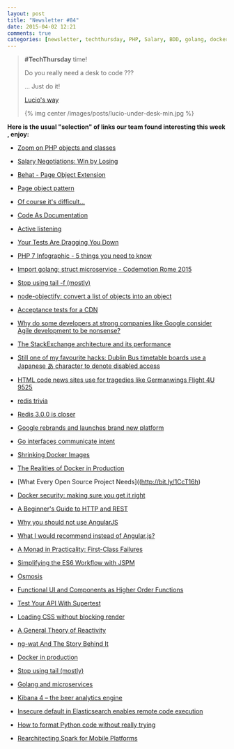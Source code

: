 ```yaml
---
layout: post
title: "Newsletter #84"
date: 2015-04-02 12:21
comments: true
categories: [newsletter, techthursday, PHP, Salary, BDD, golang, docker, node, test]
---
```


> **#TechThursday** time!
>
> Do you really need a desk to code ???
>
> ... Just do it!
>
> [Lucio's way](/team/#Luciano%20Colosio)
>
> {% img center /images/posts/lucio-under-desk-min.jpg %}

**Here is the usual "selection" of links our team found interesting this week , enjoy:**

* [Zoom on PHP objects and classes](http://jpauli.github.io/2015/03/24/zoom-on-php-objects.html)

* [Salary Negotiations: Win by Losing](http://www.daedtech.com/salary-negotiations-win-by-losing)

* [Behat - Page Object Extension](http://behat-page-object-extension.readthedocs.org/en/latest/)

* [Page object pattern](http://martinfowler.com/bliki/PageObject.html)

* [Of course it's difficult...](http://sethgodin.typepad.com/seths_blog/2015/03/of-course-its-difficult.html)

* [Code As Documentation](http://martinfowler.com/bliki/CodeAsDocumentation.html)

* [Active listening](http://sethgodin.typepad.com/seths_blog/2015/03/active-listening.html)

<!-- more -->

* [Your Tests Are Dragging You Down](http://blog.thecodewhisperer.com/2015/03/28/your-tests-are-dragging-you-down/)

* [PHP 7 Infographic - 5 things you need to know](https://pages.zend.com/TY-Infographic.html)

* [Import golang; struct microservice - Codemotion Rome 2015](http://www.slideshare.net/giorrrgio/import-golang-struct-microservice)

* [Stop using tail -f (mostly)](http://buff.ly/1bNvrYw)

* [node-objectify: convert a list of objects into an object](http://buff.ly/1Nt1Bo2)

* [Acceptance tests for a CDN](http://buff.ly/1F5ZvZ9)

* [Why do some developers at strong companies like Google consider Agile development to be nonsense?](http://buff.ly/1bEVn8S)

* [The StackExchange architecture and its performance](http://buff.ly/1I4SOXB)

* [Still one of my favourite hacks: Dublin Bus timetable boards use a Japanese あ character to denote disabled access](http://t.co/KxTLsZVmXf)

* [HTML code news sites use for tragedies like Germanwings Flight 4U 9525](http://buff.ly/1M9ADq9)

* [redis trivia](https://t.co/IxLxXW6OrU)

* [Redis 3.0.0 is closer](http://buff.ly/1D1aoMB)

* [Google rebrands and launches brand new platform](http://buff.ly/1HiuWQ3)

* [Go interfaces communicate intent](http://buff.ly/1yBxPqn)

* [Shrinking Docker Images](http://buff.ly/1COXm4r)

* [The Realities of Docker in Production](http://buff.ly/1BRlHTi)

* [What Every Open Source Project Needs]((http://bit.ly/1CcT16h)

* [Docker security: making sure you get it right](http://bit.ly/1P1lVAq)

* [A Beginner's Guide to HTTP and REST](http://code.tutsplus.com/tutorials/a-beginners-guide-to-http-and-rest--net-16340)

* [Why you should not use AngularJS](https://medium.com/@mnemon1ck/why-you-should-not-use-angularjs-1df5ddf6fc99)

* [What I would recommend instead of Angular.js?](https://medium.com/este-js-framework/what-i-would-recommend-instead-of-angular-js-62b057d8a9e)

* [A Monad in Practicality: First-Class Failures](http://robotlolita.me/2013/12/08/a-monad-in-practicality-first-class-failures.html)

* [Simplifying the ES6 Workflow with JSPM](http://www.joezimjs.com/javascript/simplifying-the-es6-workflow-with-jspm/)

* [Osmosis](https://github.com/rc0x03/node-osmosis)

* [Functional UI and Components as Higher Order Functions](http://blog.risingstack.com/functional-ui-and-components-as-higher-order-functions/)

* [Test Your API With Supertest](http://willi.am/blog/2014/07/28/test-your-api-with-supertest/)

* [Loading CSS without blocking render](http://keithclark.co.uk/articles/loading-css-without-blocking-render/)

* [A General Theory of Reactivity](https://github.com/kriskowal/gtor)

* [ng-wat And The Story Behind It](https://www.airpair.com/angularjs/posts/ng-wat-and-the-story-behind-it)

* [Docker in production](http://blog.heavybit.com/blog/2015/3/23/dockermeetup)

* [Stop using tail (mostly)](http://www.brianstorti.com/stop-using-tail)

* [Golang and microservices](http://www.slideshare.net/giorrrgio/import-golang-struct-microservice)

* [Kibana 4 – the beer analytics engine](http://blog.comperiosearch.com/blog/2015/02/09/kibana-4-beer-analytics-engine/)

* [Insecure default in Elasticsearch enables remote code execution](http://bouk.co/blog/elasticsearch-rce/)

* [How to format Python code without really trying](http://google-opensource.blogspot.ae/2015/03/how-to-format-python-code-without.html)

* [Rearchitecting Spark for Mobile Platforms](https://databricks.com/blog/2015/04/01/spark-2-rearchitecting-spark-for-mobile.html)

